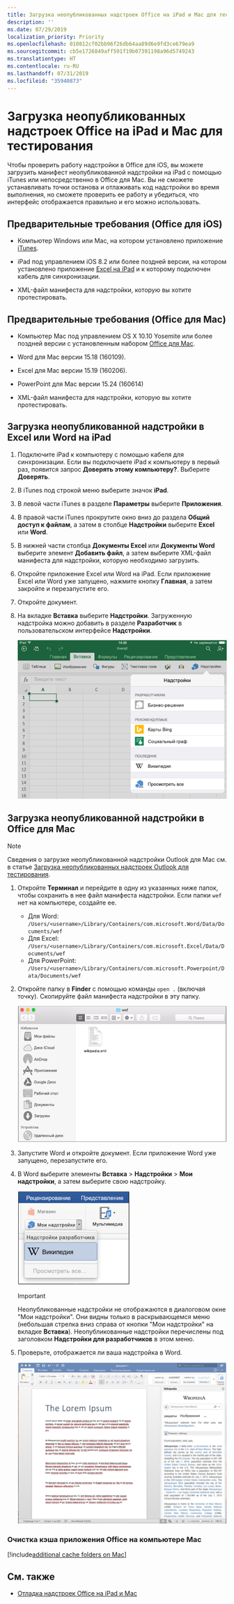 ```yaml
---
title: Загрузка неопубликованных надстроек Office на iPad и Mac для тестирования
description: ''
ms.date: 07/29/2019
localization_priority: Priority
ms.openlocfilehash: 010812cf02bb96f26db64aa89d6e9fd3ce679ea9
ms.sourcegitcommit: cb5e1726849aff591f19b07391198a96d5749243
ms.translationtype: HT
ms.contentlocale: ru-RU
ms.lasthandoff: 07/31/2019
ms.locfileid: "35940873"
---
```

# <a name="sideload-office-add-ins-on-ipad-and-mac-for-testing"></a>Загрузка неопубликованных надстроек Office на iPad и Mac для тестирования

Чтобы проверить работу надстройки в Office для iOS, вы можете загрузить манифест неопубликованной надстройки на iPad с помощью iTunes или непосредственно в Office для Mac. Вы не сможете устанавливать точки останова и отлаживать код надстройки во время выполнения, но сможете проверить ее работу и убедиться, что интерфейс отображается правильно и его можно использовать. 

## <a name="prerequisites-for-office-on-ios"></a>Предварительные требования (Office для iOS)

- Компьютер Windows или Mac, на котором установлено приложение [iTunes](https://www.apple.com/itunes/download/).
    
- iPad под управлением iOS 8.2 или более поздней версии, на котором установлено приложение [Excel на iPad](https://itunes.apple.com/us/app/microsoft-excel/id586683407?mt=8) и к которому подключен кабель для синхронизации.
    
- XML-файл манифеста для надстройки, которую вы хотите протестировать.
    

## <a name="prerequisites-for-office-on-mac"></a>Предварительные требования (Office для Mac)

- Компьютер Mac под управлением OS X 10.10 Yosemite или более поздней версии с установленным набором [Office для Mac](https://products.office.com/buy/compare-microsoft-office-products?tab=omac).
    
- Word для Mac версии 15.18 (160109).
   
- Excel для Mac версии 15.19 (160206).

- PowerPoint для Mac версии 15.24 (160614)
    
- XML-файл манифеста для надстройки, которую вы хотите протестировать.
    

## <a name="sideload-an-add-in-on-excel-or-word-on-ipad"></a>Загрузка неопубликованной надстройки в Excel или Word на iPad

1. Подключите iPad к компьютеру с помощью кабеля для синхронизации. Если вы подключаете iPad к компьютеру в первый раз, появится запрос **Доверять этому компьютеру?**. Выберите **Доверять**.

2. В iTunes под строкой меню выберите значок **iPad**.

3. В левой части iTunes в разделе  **Параметры** выберите **Приложения**.

4. В правой части iTunes прокрутите окно вниз до раздела  **Общий доступ к файлам**, а затем в столбце  **Надстройки** выберите **Excel** или **Word**.

5. В нижней части столбца  **Документы Excel** или **Документы Word** выберите элемент **Добавить файл**, а затем выберите XML-файл манифеста для надстройки, которую необходимо загрузить. 
    
6. Откройте приложение Excel или Word на iPad. Если приложение Excel или Word уже запущено, нажмите кнопку **Главная**, а затем закройте и перезапустите его.
    
7. Откройте документ.
    
8. На вкладке  **Вставка** выберите **Надстройки**. Загруженную надстройка можно добавить в разделе  **Разработчик** в пользовательском интерфейсе **Надстройки**.
    
    ![Вставка надстроек в приложение Excel](../images/excel-insert-add-in.png)


## <a name="sideload-an-add-in-in-office-on-mac"></a>Загрузка неопубликованной надстройки в Office для Mac

> [!NOTE]
> Сведения о загрузке неопубликованной надстройки Outlook для Mac см. в статье [Загрузка неопубликованных надстроек Outlook для тестирования](/outlook/add-ins/sideload-outlook-add-ins-for-testing).

1. Откройте **Терминал** и перейдите в одну из указанных ниже папок, чтобы сохранить в нее файл манифеста надстройки. Если папки `wef` нет на компьютере, создайте ее.
    
    - Для Word: `/Users/<username>/Library/Containers/com.microsoft.Word/Data/Documents/wef`    
    - Для Excel: `/Users/<username>/Library/Containers/com.microsoft.Excel/Data/Documents/wef`
    - Для PowerPoint: `/Users/<username>/Library/Containers/com.microsoft.Powerpoint/Data/Documents/wef`
    
2. Откройте папку в **Finder** с помощью команды `open .` (включая точку). Скопируйте файл манифеста надстройки в эту папку.
    
    ![Папка Wef в Office для Mac](../images/all-my-files.png)

3. Запустите Word и откройте документ. Если приложение Word уже запущено, перезапустите его.
    
4. В Word выберите элементы **Вставка**  >  **Надстройки**  >  **Мои надстройки**, а затем выберите свою надстройку.
    
    ![Мои надстройки в Office для Mac](../images/my-add-ins-wikipedia.png)

    > [!IMPORTANT]
    > Неопубликованные надстройки не отображаются в диалоговом окне "Мои надстройки". Они видны только в раскрывающемся меню (небольшая стрелка вниз справа от кнопки "Мои надстройки" на вкладке **Вставка**). Неопубликованные надстройки перечислены под заголовком **Надстройки для разработчиков** в этом меню. 
    
5. Проверьте, отображается ли ваша надстройка в Word.
    
    ![Надстройка в Office для Mac](../images/lorem-ipsum-wikipedia.png)
    
### <a name="clearing-the-office-applications-cache-on-a-mac"></a>Очистка кэша приложения Office на компьютере Mac

[!include[additional cache folders on Mac](../includes/mac-cache-folders.md)]

## <a name="see-also"></a>См. также

- [Отладка надстроек Office на iPad и Mac](debug-office-add-ins-on-ipad-and-mac.md)
